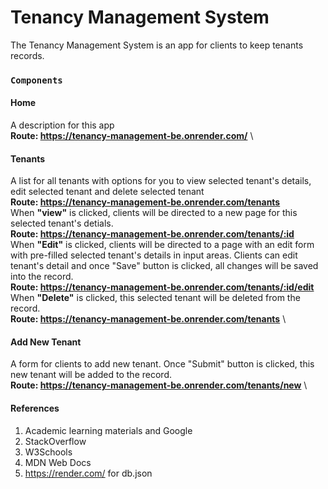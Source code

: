 # Tenancy Management System
The Tenancy Management System is an app for clients to keep tenants records.
### `Components`
#### Home
A description for this app
\
**Route: https://tenancy-management-be.onrender.com/**
\
#### Tenants
A list for all tenants with options for you to view selected tenant's details, edit selected tenant and delete selected tenant
\
**Route: https://tenancy-management-be.onrender.com/tenants**
\
When **"view"** is clicked, clients will be directed to a new page for this selected tenant's detials.
\
**Route: https://tenancy-management-be.onrender.com/tenants/:id**
\
When **"Edit"** is clicked, clients will be directed to a page with an edit form with pre-filled selected tenant's details in input areas. Clients can edit tenant's detail and once "Save" button is clicked, all changes will be saved into the record.
\
**Route: https://tenancy-management-be.onrender.com/tenants/:id/edit**
\
When **"Delete"** is clicked, this selected tenant will be deleted from the record.
\
**Route: https://tenancy-management-be.onrender.com/tenants**
\
#### Add New Tenant
A form for clients to add new tenant. Once "Submit" button is clicked, this new tenant will be added to the record.
\
**Route: https://tenancy-management-be.onrender.com/tenants/new**
\
#### References
1. Academic learning materials and Google
2. StackOverflow
3. W3Schools
4. MDN Web Docs
5. https://render.com/ for db.json









